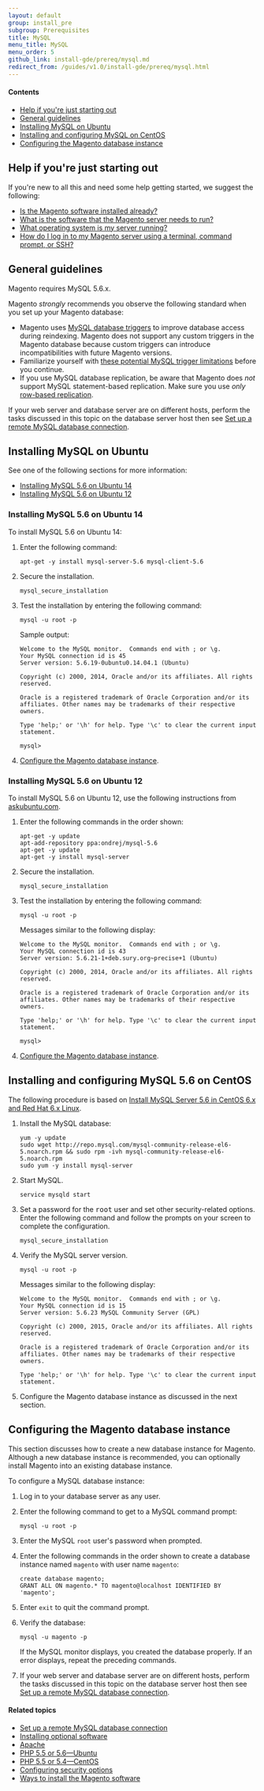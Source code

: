 ```yaml
---
layout: default
group: install_pre
subgroup: Prerequisites
title: MySQL
menu_title: MySQL
menu_order: 5
github_link: install-gde/prereq/mysql.md
redirect_from: /guides/v1.0/install-gde/prereq/mysql.html
---
```


<!-- This topic is referred to from Magento 2 code! Don't change the URL without informing engineering! -->
<!-- Referring file: README.md owned by core -->


#### Contents

*	<a href="#mysql-help-beginner">Help if you're just starting out</a>
*	<a href="#instgde-prereq-mysql-intro">General guidelines</a>
*	<a href="#instgde-prereq-mysql-ubuntu">Installing MySQL on Ubuntu</a>
*	<a href="#instgde-prereq-mysql-centos">Installing and configuring MySQL on CentOS</a>
*	<a href="#instgde-prereq-mysql-config">Configuring the Magento database instance</a>

<h2 id="mysql-help-beginner">Help if you're just starting out</h2>
If you're new to all this and need some help getting started, we suggest the following:

*	<a href="{{ site.gdeurl }}install-gde/basics/basics_magento-installed.html">Is the Magento software installed already?</a>
*	<a href="{{ site.gdeurl }}install-gde/basics/basics_software.html">What is the software that the Magento server needs to run?</a>
*	<a href="{{ site.gdeurl }}install-gde/basics/basics_os-version.html">What operating system is my server running?</a>
*	<a href="{{ site.gdeurl }}install-gde/basics/basics_login.html">How do I log in to my Magento server using a terminal, command prompt, or SSH?</a>


<h2 id="instgde-prereq-mysql-intro">General guidelines</h2>

<div class="bs-callout bs-callout-info" id="info">
<span class="glyphicon-class">
  <p>Magento requires MySQL 5.6.x.</p></span>
</div>

Magento _strongly_ recommends you observe the following standard when you set up your Magento database:

*	Magento uses <a href="http://dev.mysql.com/doc/refman/5.0/en/triggers.html" target="_blank">MySQL database triggers</a> to improve database access during reindexing. Magento does not support any custom triggers in the Magento database because custom triggers can introduce incompatibilities with future Magento versions.
*	Familiarize yourself with <a href="http://dev.mysql.com/doc/mysql-reslimits-excerpt/5.1/en/stored-program-restrictions.html" target="_blank">these potential MySQL trigger limitations</a> before you continue.
*	If you use MySQL database replication, be aware that Magento does _not_ support MySQL statement-based replication. Make sure you use _only_ <a href="http://dev.mysql.com/doc/refman/5.1/en/replication-formats.html" target="_blank">row-based replication</a>.

<div class="bs-callout bs-callout-info" id="info">
<span class="glyphicon-class">
  <p>If your web server and database server are on different hosts, perform the tasks discussed in this topic on the database server host then see <a href="{{ site.gdeurl }}install-gde/prereq/mysql_remote.html">Set up a remote MySQL database connection</a>.</p></span>
</div>

<h2 id="instgde-prereq-mysql-ubuntu">Installing MySQL on Ubuntu</h2>
See one of the following sections for more information:

*	<a href="#instgde-prereq-mysql56ubu14">Installing MySQL 5.6 on Ubuntu 14</a>
*	<a href="#instgde-prereq-mysql56ubu12">Installing MySQL 5.6 on Ubuntu 12</a>

<h3 id="instgde-prereq-mysql56ubu14">Installing MySQL 5.6 on Ubuntu 14</h3>
To install MySQL 5.6 on Ubuntu 14:

1.	Enter the following command:

		apt-get -y install mysql-server-5.6 mysql-client-5.6

2.	Secure the installation.

		mysql_secure_installation

2.	Test the installation by entering the following command:

		mysql -u root -p

	Sample output:

		Welcome to the MySQL monitor.  Commands end with ; or \g.
		Your MySQL connection id is 45
		Server version: 5.6.19-0ubuntu0.14.04.1 (Ubuntu)

		Copyright (c) 2000, 2014, Oracle and/or its affiliates. All rights reserved.

		Oracle is a registered trademark of Oracle Corporation and/or its
		affiliates. Other names may be trademarks of their respective
		owners.

		Type 'help;' or '\h' for help. Type '\c' to clear the current input statement.

		mysql>

3.	<a href="#instgde-prereq-mysql-config">Configure the Magento database instance</a>.

<h3 id="instgde-prereq-mysql56ubu12">Installing MySQL 5.6 on Ubuntu 12</h3>

To install MySQL 5.6 on Ubuntu 12, use the following instructions from <a href="http://askubuntu.com/questions/433014/unable-to-install-mysql-5-6-in-ubuntu-12-04" target="_blank">askubuntu.com</a>.

1.	Enter the following commands in the order shown:

		apt-get -y update
		apt-add-repository ppa:ondrej/mysql-5.6
		apt-get -y update
		apt-get -y install mysql-server

3.	Secure the installation.

		mysql_secure_installation

2.	Test the installation by entering the following command:

		mysql -u root -p

	Messages similar to the following display:

		Welcome to the MySQL monitor.  Commands end with ; or \g.
		Your MySQL connection id is 43
		Server version: 5.6.21-1+deb.sury.org~precise+1 (Ubuntu)

		Copyright (c) 2000, 2014, Oracle and/or its affiliates. All rights reserved.

		Oracle is a registered trademark of Oracle Corporation and/or its
		affiliates. Other names may be trademarks of their respective
		owners.

		Type 'help;' or '\h' for help. Type '\c' to clear the current input statement.

		mysql>

3.	<a href="#instgde-prereq-mysql-config">Configure the Magento database instance</a>.

<h2 id="instgde-prereq-mysql-centos">Installing and configuring MySQL 5.6 on CentOS</h2>

The following procedure is based on <a href="http://sharadchhetri.com/2013/12/26/install-mysql-server-5-6-in-centos-6-x-and-red-hat-6-x-linux/" target="_blank">Install MySQL Server 5.6 in CentOS 6.x and Red Hat 6.x Linux</a>.

1.	Install the MySQL database:

		yum -y update
		sudo wget http://repo.mysql.com/mysql-community-release-el6-5.noarch.rpm && sudo rpm -ivh mysql-community-release-el6-5.noarch.rpm
		sudo yum -y install mysql-server

2.	Start MySQL.

		service mysqld start

3.	Set a password for the <tt>root</tt> user and set other security-related options. Enter the following command and follow the prompts on your screen to complete the configuration.

		mysql_secure_installation

4.	Verify the MySQL server version.

		mysql -u root -p

	Messages similar to the following display:

		Welcome to the MySQL monitor.  Commands end with ; or \g.
		Your MySQL connection id is 15
		Server version: 5.6.23 MySQL Community Server (GPL)

		Copyright (c) 2000, 2015, Oracle and/or its affiliates. All rights reserved.

		Oracle is a registered trademark of Oracle Corporation and/or its
		affiliates. Other names may be trademarks of their respective
		owners.

		Type 'help;' or '\h' for help. Type '\c' to clear the current input statement.


4.	Configure the Magento database instance as discussed in the next section.

<h2 id="instgde-prereq-mysql-config">Configuring the Magento database instance</h2>
This section discusses how to create a new database instance for Magento. Although a new database instance is recommended, you can optionally install Magento into an existing database instance.

To configure a MySQL database instance:

1.	Log in to your database server as any user.
2.	Enter the following command to get to a MySQL command prompt:

		mysql -u root -p

3.	Enter the MySQL `root` user's password when prompted.
4.	Enter the following commands in the order shown to create a database instance named `magento` with user name `magento`:

		create database magento;
		GRANT ALL ON magento.* TO magento@localhost IDENTIFIED BY 'magento';

5.	Enter `exit` to quit the command prompt.

6.	Verify the database:

		mysql -u magento -p

	If the MySQL monitor displays, you created the database properly. If an error displays, repeat the preceding commands.

7.	If your web server and database server are on different hosts, perform the tasks discussed in this topic on the database server host then see <a href="{{ site.gdeurl }}install-gde/prereq/mysql_remote.html">Set up a remote MySQL database connection</a>.

#### Related topics

*	<a href="{{ site.gdeurl }}install-gde/prereq/mysql_remote.html">Set up a remote MySQL database connection</a>
*	<a href="{{ site.gdeurl }}install-gde/prereq/optional.html">Installing optional software</a>
*	<a href="{{ site.gdeurl }}install-gde/prereq/apache.html">Apache</a>
*	<a href="{{ site.gdeurl }}install-gde/prereq/php-ubuntu.html">PHP 5.5 or 5.6&mdash;Ubuntu</a>
*	<a href="{{ site.gdeurl }}install-gde/prereq/php-centos.html">PHP 5.5 or 5.4&mdash;CentOS</a>
*	<a href="{{ site.gdeurl }}install-gde/prereq/security.html">Configuring security options</a>
*	<a href="{{ site.gdeurl }}install-gde/install/pre-install.html">Ways to install the Magento software</a>

